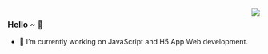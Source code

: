 <img align="right" src="https://github-readme-stats.vercel.app/api?username=Whualong&show_icons=true&icon_color=CE1D2D&text_color=718096&bg_color=ffffff&hide_title=true" />

### Hello ~ 👋

- 🔭 I’m currently working on JavaScript and H5 App Web development. 

